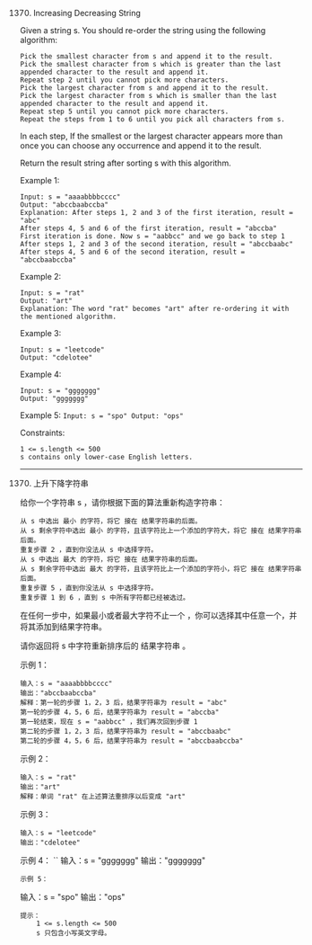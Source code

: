 1370. Increasing Decreasing String

Given a string s. You should re-order the string using the following algorithm:

    Pick the smallest character from s and append it to the result.
    Pick the smallest character from s which is greater than the last appended character to the result and append it.
    Repeat step 2 until you cannot pick more characters.
    Pick the largest character from s and append it to the result.
    Pick the largest character from s which is smaller than the last appended character to the result and append it.
    Repeat step 5 until you cannot pick more characters.
    Repeat the steps from 1 to 6 until you pick all characters from s.

In each step, If the smallest or the largest character appears more than once you can choose any occurrence and append it to the result.

Return the result string after sorting s with this algorithm.

 

Example 1:
```
Input: s = "aaaabbbbcccc"
Output: "abccbaabccba"
Explanation: After steps 1, 2 and 3 of the first iteration, result = "abc"
After steps 4, 5 and 6 of the first iteration, result = "abccba"
First iteration is done. Now s = "aabbcc" and we go back to step 1
After steps 1, 2 and 3 of the second iteration, result = "abccbaabc"
After steps 4, 5 and 6 of the second iteration, result = "abccbaabccba"
```
Example 2:
```
Input: s = "rat"
Output: "art"
Explanation: The word "rat" becomes "art" after re-ordering it with the mentioned algorithm.
```
Example 3:
```
Input: s = "leetcode"
Output: "cdelotee"
```
Example 4:
```
Input: s = "ggggggg"
Output: "ggggggg"
```
Example 5:
``
Input: s = "spo"
Output: "ops"
``
 

Constraints:

    1 <= s.length <= 500
    s contains only lower-case English letters.

--------------------------------------------

1370. 上升下降字符串

给你一个字符串 s ，请你根据下面的算法重新构造字符串：

    从 s 中选出 最小 的字符，将它 接在 结果字符串的后面。
    从 s 剩余字符中选出 最小 的字符，且该字符比上一个添加的字符大，将它 接在 结果字符串后面。
    重复步骤 2 ，直到你没法从 s 中选择字符。
    从 s 中选出 最大 的字符，将它 接在 结果字符串的后面。
    从 s 剩余字符中选出 最大 的字符，且该字符比上一个添加的字符小，将它 接在 结果字符串后面。
    重复步骤 5 ，直到你没法从 s 中选择字符。
    重复步骤 1 到 6 ，直到 s 中所有字符都已经被选过。

在任何一步中，如果最小或者最大字符不止一个 ，你可以选择其中任意一个，并将其添加到结果字符串。

请你返回将 s 中字符重新排序后的 结果字符串 。

 

示例 1：
```
输入：s = "aaaabbbbcccc"
输出："abccbaabccba"
解释：第一轮的步骤 1，2，3 后，结果字符串为 result = "abc"
第一轮的步骤 4，5，6 后，结果字符串为 result = "abccba"
第一轮结束，现在 s = "aabbcc" ，我们再次回到步骤 1
第二轮的步骤 1，2，3 后，结果字符串为 result = "abccbaabc"
第二轮的步骤 4，5，6 后，结果字符串为 result = "abccbaabccba"
```
示例 2：
```
输入：s = "rat"
输出："art"
解释：单词 "rat" 在上述算法重排序以后变成 "art"
```
示例 3：
```
输入：s = "leetcode"
输出："cdelotee"
```
示例 4：
``
输入：s = "ggggggg"
输出："ggggggg"
```
示例 5：
```
输入：s = "spo"
输出："ops"
```
提示：
    1 <= s.length <= 500
    s 只包含小写英文字母。